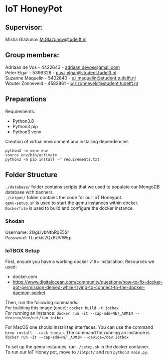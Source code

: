 # IoT HoneyPot

## Supervisor:  
Misha Glazunov M.Glazunov@tudelft.nl

## Group members:
Adriaan de Vos - 4422643 - adriaan.devos@gmail.com  
Peter Elgar - 5396328 - p.w.j.elgar@student.tudelft.nl  
Suzanne Maquelin - 5402840 - s.l.maquelin@student.tudelft.nl  
Wouter Zonneveld - 4582861 - w.r.zonneveld@student.tudelft.nl  

## Preparations
Requirements:
- Python3.8
- Python3 pip
- Python3 venv

Creation of virtual environment and installing dependencies
```shell
python3 -m venv env
source env/bin/activate
python3 -m pip install -r requirements.txt
```

## Folder Structure
`./database/` folder contains scripts that we used to populate our MongoDB database with banners.  
`./iotpot/` folder contains the code for our IoT Honeypot.  
`qemu-setup.sh` is used to start the qemu instances within docker.  
`Dockerfile` is used to build and configure the docker instance.

### Shodan
Username: 2GgLivbNtbRqE5Sr\
Password: TLuekis2Qx9UVWEp

### IoTBOX Setup
First, ensure you have a working docker v19> installation. Resources we used:
- docker.com
- https://www.digitalocean.com/community/questions/how-to-fix-docker-got-permission-denied-while-trying-to-connect-to-the-docker-daemon-socket

Then, run the following commands:  
For building this image (once): ```docker build -t iotbox .```  
For running an instance: ```docker run -it --cap-add=NET_ADMIN --device=/dev/net/tun iotbox```  

For MacOS one should install tap interfaces. You can use the command ```brew install --cask tuntap```.
The command for running an instance is ```docker run -it --cap-add=NET_ADMIN --device=/dev iotbox```

To set up the qemu instances, run ```./setup.sh``` in the docker container.  
To run our IoT Honey pot, move to `/iotpot/`  and run `python3 main.py`.

[comment]: <> (TODO add a description for setting up tuntap on Mac)
